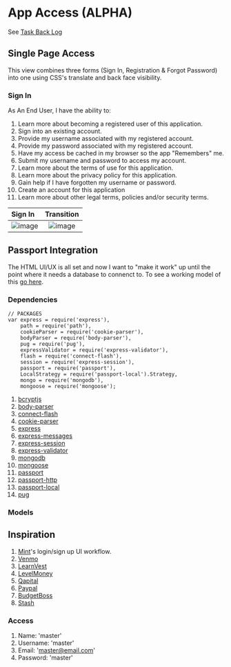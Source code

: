 # App Access (ALPHA)
See [Task Back Log](/BACKLOG.md)

## Single Page Access
This view combines three forms (Sign In, Registration & Forgot Password) into one using CSS's translate and back face visibility.

### Sign In
As An End User, I have the ability to:
1. Learn more about becoming a registered user of this application.
1. Sign into an existing account.
1. Provide my username associated with my registered account.
1. Provide my password associated with my registered account.
1. Have my access be cached in my browser so the app "Remembers" me.
1. Submit my username and password to access my account.
1. Learn more about the terms of use for this application.
1. Learn more about the privacy policy for this application.
1. Gain help if I have forgotten my username or password.
1. Create an account for this application
1. Learn more about other legal terms, policies and/or security terms.

Sign In   | Transition    
:---   | :---:   
![image](https://raw.github.com/elwoodberry/portfolio/master/_img/app-access-alpha__01.png)   | ![image](https://raw.github.com/elwoodberry/portfolio/master/_img/app-access-alpha__02.png)


## Passport Integration
The HTML UI/UX is all set and now I want to "make it work" up until the point where it needs a database to connenct to. To see a working model of this [go here](link).


### Dependencies

```
// PACKAGES
var express = require('express'),
    path = require('path'),
    cookieParser = require('cookie-parser'),
    bodyParser = require('body-parser'),
    pug = require('pug'),
    expressValidator = require('express-validator'),
    flash = require('connect-flash'),
    session = require('express-session'),
    passport = require('passport'),
    LocalStrategy = require('passport-local').Strategy,
    mongo = require('mongodb'),
    mongoose = require('mongoose');
```
1. [bcryptjs](#)
1. [body-parser](#)
1. [connect-flash](#)
1. [cookie-parser](#)
1. [express](#)
1. [express-messages](#)
1. [express-session](#)
1. [express-validator](#)
1. [mongodb](#)
1. [mongoose](#)
1. [passport](#)
1. [passport-http](#)
1. [passport-local](#)
1. [pug](#)


### Models


## Inspiration
1. [Mint](https://www.mint.com/)'s login/sign up UI workflow.
1. [Venmo](https://www.mint.com/)
1. [LearnVest](https://www.mint.com/)
1. [LevelMoney](https://www.mint.com/)
1. [Qapital](https://www.mint.com/)
1. [Paypal](https://www.mint.com/)
1. [BudgetBoss](https://www.mint.com/)
1. [Stash](https://www.mint.com/)

### Access
1. Name: 'master'
1. Username: 'master'
1. Email: 'master@email.com'
1. Password: 'master'
